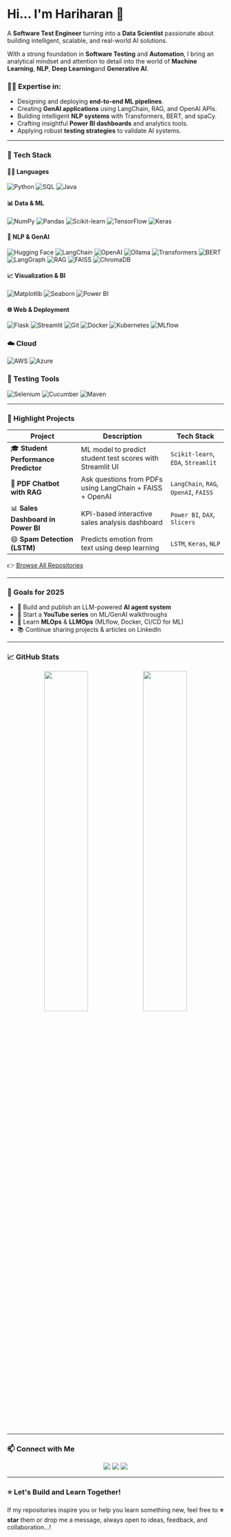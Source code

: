 # Hi... I'm Hariharan 👋

A **Software Test Engineer** turning into a **Data Scientist** passionate about building intelligent, scalable, and real-world AI solutions.

With a strong foundation in **Software Testing** and **Automation**, I bring an analytical mindset and attention to detail into the world of **Machine Learning**, **NLP**, **Deep Learning**and **Generative AI**.

### 👨‍💻 Expertise in:
- Designing and deploying **end-to-end ML pipelines**.
- Creating **GenAI applications** using LangChain, RAG, and OpenAI APIs.
- Building intelligent **NLP systems** with Transformers, BERT, and spaCy.
- Crafting insightful **Power BI dashboards** and analytics tools.
- Applying robust **testing strategies** to validate AI systems.

---

### 🧰 Tech Stack

#### 👨‍💻 Languages  
![Python](https://img.shields.io/badge/-Python-3776AB?style=for-the-badge&logo=python&logoColor=white)
![SQL](https://img.shields.io/badge/-SQL-4479A1?style=for-the-badge&logo=mysql&logoColor=white)
![Java](https://img.shields.io/badge/-Java-ED8B00?style=for-the-badge&logo=java&logoColor=white)

#### 📊 Data & ML  
![NumPy](https://img.shields.io/badge/-NumPy-013243?style=for-the-badge&logo=numpy)
![Pandas](https://img.shields.io/badge/-Pandas-150458?style=for-the-badge&logo=pandas)
![Scikit-learn](https://img.shields.io/badge/-Scikit--learn-F7931E?style=for-the-badge&logo=scikitlearn&logoColor=black)
![TensorFlow](https://img.shields.io/badge/-TensorFlow-FF6F00?style=for-the-badge&logo=tensorflow&logoColor=white)
![Keras](https://img.shields.io/badge/-Keras-D00000?style=for-the-badge&logo=keras&logoColor=white)


#### 🧠 NLP & GenAI  

![Hugging Face](https://img.shields.io/badge/-HuggingFace-FCC624?style=for-the-badge&logo=huggingface&logoColor=black)
![LangChain](https://img.shields.io/badge/-LangChain-000000?style=for-the-badge&logo=python&logoColor=white)
![OpenAI](https://img.shields.io/badge/-OpenAI-412991?style=for-the-badge&logo=openai&logoColor=white)
![Ollama](https://img.shields.io/badge/-Ollama-000000?style=for-the-badge&logoColor=white)
![Transformers](https://img.shields.io/badge/-Transformers-ffcc00?style=for-the-badge&logo=huggingface&logoColor=black)
![BERT](https://img.shields.io/badge/-BERT-005BBB?style=for-the-badge&logo=google&logoColor=white)
![LangGraph](https://img.shields.io/badge/-LangGraph-4B0082?style=for-the-badge&logoColor=white)
![RAG](https://img.shields.io/badge/-RAG_(Retrieval_+_Generation)-6A5ACD?style=for-the-badge&logoColor=white)
![FAISS](https://img.shields.io/badge/-FAISS-0099CC?style=for-the-badge&logoColor=white)
![ChromaDB](https://img.shields.io/badge/-ChromaDB-purple?style=for-the-badge)

#### 📈 Visualization & BI  
![Matplotlib](https://img.shields.io/badge/-Matplotlib-FFDD44?style=for-the-badge&logo=python)
![Seaborn](https://img.shields.io/badge/-Seaborn-0099CC?style=for-the-badge&logo=python)
![Power BI](https://img.shields.io/badge/-Power%20BI-F2C811?style=for-the-badge&logo=powerbi&logoColor=black)

#### 🌐 Web & Deployment  
![Flask](https://img.shields.io/badge/-Flask-000000?style=for-the-badge&logo=flask)
![Streamlit](https://img.shields.io/badge/-Streamlit-FF4B4B?style=for-the-badge&logo=streamlit&logoColor=white)
![Git](https://img.shields.io/badge/-Git-F05032?style=for-the-badge&logo=git&logoColor=white)
![Docker](https://img.shields.io/badge/-Docker-2496ED?style=for-the-badge&logo=docker&logoColor=white)
![Kubernetes](https://img.shields.io/badge/-Kubernetes-326CE5?style=for-the-badge&logo=kubernetes&logoColor=white)
![MLflow](https://img.shields.io/badge/-MLflow-020326?style=for-the-badge&logo=mlflow&logoColor=white)

### ☁️ Cloud
![AWS](https://img.shields.io/badge/-AWS-232F3E?style=for-the-badge&logo=amazonaws&logoColor=white)
![Azure](https://img.shields.io/badge/-Azure-0078D4?style=for-the-badge&logo=microsoftazure&logoColor=white)

### 🧪 Testing Tools

![Selenium](https://img.shields.io/badge/-Selenium-43B02A?style=for-the-badge&logo=selenium&logoColor=white)
![Cucumber](https://img.shields.io/badge/-Cucumber-23D96C?style=for-the-badge&logo=cucumber&logoColor=white)
![Maven](https://img.shields.io/badge/-Maven-C71A36?style=for-the-badge&logo=apachemaven&logoColor=white)


---

### 📂 Highlight Projects

| Project                                | Description                                                  | Tech Stack                            |
|----------------------------------------|--------------------------------------------------------------|----------------------------------------|
| 🎓 **Student Performance Predictor**   | ML model to predict student test scores with Streamlit UI   | `Scikit-learn`, `EDA`, `Streamlit`     |
| 📄 **PDF Chatbot with RAG**            | Ask questions from PDFs using LangChain + FAISS + OpenAI     | `LangChain`, `RAG`, `OpenAI`, `FAISS`  |
| 📊 **Sales Dashboard in Power BI**     | KPI-based interactive sales analysis dashboard               | `Power BI`, `DAX`, `Slicers`           |
| 😄 **Spam Detection (LSTM)**        | Predicts emotion from text using deep learning               | `LSTM`, `Keras`, `NLP`                 |

👉 [Browse All Repositories](https://github.com/Hari-Balu?tab=repositories)

---

### 🎯 Goals for 2025

- 🚀 Build and publish an LLM-powered **AI agent system**  
- 🎥 Start a **YouTube series** on ML/GenAI walkthroughs  
- 🧪 Learn **MLOps** & **LLMOps** (MLflow, Docker, CI/CD for ML)  
- 📚 Continue sharing projects & articles on LinkedIn  

---

### 📈 GitHub Stats

<p align="center">
  <img src="https://github-readme-stats.vercel.app/api?username=Hari-Balu&show_icons=true&theme=radical" width="45%" />
  <img src="https://streak-stats.demolab.com/?user=Hari-Balu&theme=radical" width="45%" />
</p>

---

### 📫 Connect with Me

<p align="center">
  <a href="https://www.linkedin.com/in/hariharan-balasubramanian97"><img src="https://img.shields.io/badge/-LinkedIn-blue?style=for-the-badge&logo=linkedin" /></a>
  <a href="mailto:hariharanbalasubramanian4@gmail.com"><img src="https://img.shields.io/badge/-Email-D14836?style=for-the-badge&logo=gmail&logoColor=white" /></a>
  <a href="https://github.com/Hari-Balu"><img src="https://img.shields.io/badge/-GitHub-black?style=for-the-badge&logo=github" /></a>
</p>

---

### ⭐ Let's Build and Learn Together!

If my repositories inspire you or help you learn something new, feel free to **⭐ star** them or drop me a message, always open to ideas, feedback, and collaboration...!

